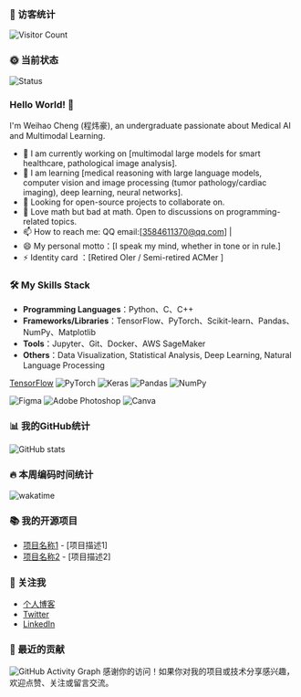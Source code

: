 ### 👋 访客统计
![Visitor Count](https://profile-counter.glitch.me/[你的GitHub用户名]/count.svg)

### 🌞 当前状态
![Status](https://github-readme-streak-stats.herokuapp.com/?user=[你的GitHub用户名]&theme=dark)

### Hello World! 👋

I'm Weihao Cheng (程炜豪), an undergraduate passionate about Medical AI and Multimodal Learning.

- 🔭 I am currently working on [multimodal large models for smart healthcare, pathological image analysis].
- 🌱 I am learning [medical reasoning with large language models, computer vision and image processing (tumor pathology/cardiac imaging), deep learning, neural networks].
- 👯 Looking for open-source projects to collaborate on.
- 💬 Love math but bad at math. Open to discussions on programming-related topics.
- 📫 How to reach me: QQ email:[3584611370@qq.com] | 
- 😄 My personal motto：[I speak my mind, whether in tone or in rule.]
- ⚡ Identity card ：[Retired OIer / Semi-retired ACMer ]

### 🛠️ My Skills Stack
- **Programming Languages**：Python、C、C++
- **Frameworks/Libraries**：TensorFlow、PyTorch、Scikit-learn、Pandas、NumPy、Matplotlib
- **Tools**：Jupyter、Git、Docker、AWS SageMaker
- **Others**：Data Visualization, Statistical Analysis, Deep Learning, Natural Language Processing
  
[TensorFlow](https://img.shields.io/badge/TensorFlow-%23FF6F00.svg?style=for-the-badge&logo=TensorFlow&logoColor=white)
![PyTorch](https://img.shields.io/badge/PyTorch-%23EE4C2C.svg?style=for-the-badge&logo=PyTorch&logoColor=white)
![Keras](https://img.shields.io/badge/Keras-%23D00000.svg?style=for-the-badge&logo=Keras&logoColor=white)
![Pandas](https://img.shields.io/badge/pandas-%23150458.svg?style=for-the-badge&logo=pandas&logoColor=white)
![NumPy](https://img.shields.io/badge/numpy-%23013243.svg?style=for-the-badge&logo=numpy&logoColor=white)


![Figma](https://img.shields.io/badge/figma-%23F24E1E.svg?style=for-the-badge&logo=figma&logoColor=white)
![Adobe Photoshop](https://img.shields.io/badge/adobephotoshop-%2331A8FF.svg?style=for-the-badge&logo=adobephotoshop&logoColor=white)
![Canva](https://img.shields.io/badge/Canva-%2300C4CC.svg?style=for-the-badge&logo=Canva&logoColor=white)
### 📊 我的GitHub统计
![GitHub stats](https://github-readme-stats.vercel.app/api?username=[Apotheon]&show_icons=true&theme=radical)

### 🔥 本周编码时间统计
![wakatime](https://wakatime.com/badge/user/[你的wakatime用户ID].svg)

### 📚 我的开源项目
- [项目名称1](项目链接1) - [项目描述1]
- [项目名称2](项目链接2) - [项目描述2]

### 🤝 关注我
- [个人博客](博客链接)
- [Twitter](Twitter链接)
- [LinkedIn](LinkedIn链接)

### 📅 最近的贡献
![GitHub Activity Graph](https://activity-graph.herokuapp.com/graph?username=[你的GitHub用户名]&bg_color=1F222E&color=8A91A9&line=805AD5&point=FFFFFF&area=true&hide_border=true)
感谢你的访问！如果你对我的项目或技术分享感兴趣，欢迎点赞、关注或留言交流。
